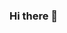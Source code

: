 ### Hi there 👋

<!--
**cibanehappiness/cibanehappiness** is a ✨ _special_ ✨ repository because its `README.md` (this file) appears on your GitHub profile.

Here are some ideas to get you started:

- 🔭 I’m currently working on a devOps project
- 🌱 I’m currently learning docker
- 👯 I’m looking to collaborate on 
- 🤔 I’m looking for help with creating/building,pushing and pulling an image
- 💬 Ask me about nothing for now 
- 📫 How to reach me: my email is happinessmkhizeo1@gmail.com
- 😄 Pronouns: Her/She
- ⚡ Fun fact: we'll see that one later
-->
